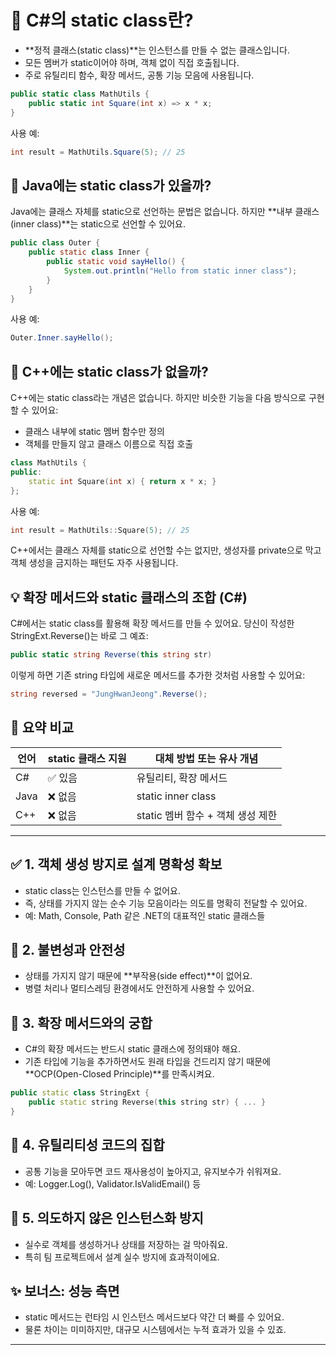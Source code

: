 # 🧠 C#의 static class란?

- **정적 클래스(static class)**는 인스턴스를 만들 수 없는 클래스입니다.
- 모든 멤버가 static이어야 하며, 객체 없이 직접 호출됩니다.
- 주로 유틸리티 함수, 확장 메서드, 공통 기능 모음에 사용됩니다.
```csharp
public static class MathUtils {
    public static int Square(int x) => x * x;
}
```

사용 예:
```csharp
int result = MathUtils.Square(5); // 25
```


## 🔧 Java에는 static class가 있을까?
Java에는 클래스 자체를 static으로 선언하는 문법은 없습니다.
하지만 **내부 클래스(inner class)**는 static으로 선언할 수 있어요.
```java
public class Outer {
    public static class Inner {
        public static void sayHello() {
            System.out.println("Hello from static inner class");
        }
    }
}
```

사용 예:
```java
Outer.Inner.sayHello();
```


## 🧊 C++에는 static class가 없을까?
C++에는 static class라는 개념은 없습니다.
하지만 비슷한 기능을 다음 방식으로 구현할 수 있어요:
- 클래스 내부에 static 멤버 함수만 정의
- 객체를 만들지 않고 클래스 이름으로 직접 호출
```cpp
class MathUtils {
public:
    static int Square(int x) { return x * x; }
};
```

사용 예:
```cpp
int result = MathUtils::Square(5); // 25
```

C++에서는 클래스 자체를 static으로 선언할 수는 없지만,
생성자를 private으로 막고 객체 생성을 금지하는 패턴도 자주 사용됩니다.

## 💡 확장 메서드와 static 클래스의 조합 (C#)
C#에서는 static class를 활용해 확장 메서드를 만들 수 있어요.
당신이 작성한 StringExt.Reverse()는 바로 그 예죠:
```csharp
public static string Reverse(this string str)
```

이렇게 하면 기존 string 타입에 새로운 메서드를 추가한 것처럼 사용할 수 있어요:
```csharp
string reversed = "JungHwanJeong".Reverse();
```


## 🧩 요약 비교

| 언어 | static 클래스 지원 | 대체 방법 또는 유사 개념 |
|------|------------------|-----------------------| 
| C# | ✅ 있음 | 유틸리티, 확장 메서드 | 
| Java | ❌ 없음 | static inner class | 
| C++ | ❌ 없음 | static 멤버 함수 + 객체 생성 제한 | 


---

## ✅ 1. 객체 생성 방지로 설계 명확성 확보
- static class는 인스턴스를 만들 수 없어요.
- 즉, 상태를 가지지 않는 순수 기능 모음이라는 의도를 명확히 전달할 수 있어요.
- 예: Math, Console, Path 같은 .NET의 대표적인 static 클래스들

## 🧼 2. 불변성과 안전성
- 상태를 가지지 않기 때문에 **부작용(side effect)**이 없어요.
- 병렬 처리나 멀티스레딩 환경에서도 안전하게 사용할 수 있어요.

## 🧩 3. 확장 메서드와의 궁합
- C#의 확장 메서드는 반드시 static 클래스에 정의돼야 해요.
- 기존 타입에 기능을 추가하면서도 원래 타입을 건드리지 않기 때문에 **OCP(Open-Closed Principle)**를 만족시켜요.

```cpp
public static class StringExt {
    public static string Reverse(this string str) { ... }
}
```


## 🧠 4. 유틸리티성 코드의 집합
- 공통 기능을 모아두면 코드 재사용성이 높아지고, 유지보수가 쉬워져요.
- 예: Logger.Log(), Validator.IsValidEmail() 등

## 🚫 5. 의도하지 않은 인스턴스화 방지
- 실수로 객체를 생성하거나 상태를 저장하는 걸 막아줘요.
- 특히 팀 프로젝트에서 설계 실수 방지에 효과적이에요.

## ✨ 보너스: 성능 측면
- static 메서드는 런타임 시 인스턴스 메서드보다 약간 더 빠를 수 있어요.
- 물론 차이는 미미하지만, 대규모 시스템에서는 누적 효과가 있을 수 있죠.

---


